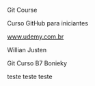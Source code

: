 Git Course

Curso GitHub para iniciantes

www.udemy.com.br


Willian Justen

Git
Curso B7 Bonieky

teste
teste
teste